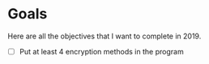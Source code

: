 # Goals

Here are all the objectives that I want to complete in 2019.

- [ ] Put at least 4 encryption methods in the program
